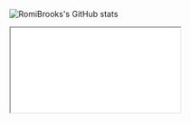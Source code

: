 ![RomiBrooks's GitHub stats](https://github-readme-stats.vercel.app/api?username=Romi-Brooks&show_icons=true&theme=radical)

<iframe src="/typedjs.html"
allow="fullscreen">
</iframe>

